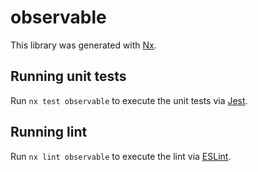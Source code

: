 # observable

This library was generated with [Nx](https://nx.dev).


## Running unit tests

Run `nx test observable` to execute the unit tests via [Jest](https://jestjs.io).


## Running lint

Run `nx lint observable` to execute the lint via [ESLint](https://eslint.org/).

